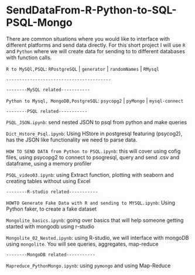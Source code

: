# SendDataFrom-R-Python-to-SQL-PSQL-Mongo



There are common situations where you would like to interface with different platforms and send data directly. For this short project I will use `R` and `Python` where we will create data for sending to to different databases with function calls.


`R to MySQl,PSQL`:  `RPostgreSQL` | `generator` | `randomNames` | `RMysql`

`----------------------------------------`

`--------MySQL related-----------`

`Python to Mysql, MongoDB,PostgreSQL`: `psycopg2` | `pyMongo` | `mysql-connect`

`--------PSQL related-----------`

`PSQL_JSON.ipynb`: send nested JSON to psql from python and make queries

`Dict_Hstore_Psql.ipynb`: Using HStore in postgresql featuring (psycog2), has the JSON like functionality we need to parse data. 

`HOW TO SEND DATA from Python to PSQL.ipynb`: this will cover using cofig files, using psycopg2 to connect to psogresql, query and send .csv and dataframe, using a memory profiler

`PSQL_video03.ipynb`: using Extract function, plotting with seaborn and creating tables without using Excel

`--------R-studio related-----------`

`HOWTO Generate Fake Data with R and sending to MYSQL.ipynb`: Using Python faker, to create a fake dataset

`Mongolite_basics.ipynb`: going over basics that will help someone getting started with mongodb using r-studio

`Mongolite_02_Nested.ipynb`: using R-studio, we will interface with mongoDB using `mongolite`. You will see queries, aggregates, map-reduce


`--------MongoDB related-----------`

`Mapreduce_PythonMongo.ipynb`: using `pymongo` and using Map-Reduce

